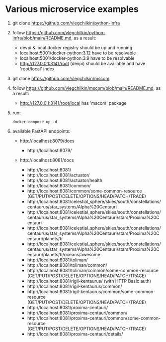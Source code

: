 # Various microservice examples

1. git clone https://github.com/vlegchilkin/python-infra

2. follow https://github.com/vlegchilkin/python-infra/blob/main/README.md, as a result:
    - devpi & local docker registry should be up and running
    - localhost:5001/docker-python:3.12 have to be resolvable
    - localhost:5001/docker-python:3.9 have to be resolvable
    - http://127.0.0.1:3141/root (devpi) should be available and have 'root/local' index

3. git clone https://github.com/vlegchilkin/mscom

4. follow https://github.com/vlegchilkin/mscom/blob/main/README.md, as a result:
   - http://127.0.0.1:3141/root/local has 'mscom' package

5. run:
   ```shell
   docker-compose up -d
   ```

6. available FastAPI endpoints:
    * http://localhost:8079/docs
        - http://localhost:8079/

    * http://localhost:8081/docs
        - http://localhost:8081/
        - http://localhost:8081/actuator/
        - http://localhost:8081/actuator/health
        - http://localhost:8081/common/
        - http://localhost:8081/common/some-common-resource (GET/PUT/POST/DELETE/OPTIONS/HEAD/PATCH/TRACE)
        - http://localhost:8081/celestial_sphere/skies/south/constellations/centaurus/star_systems/Alpha%20Centauri
        - http://localhost:8081/celestial_sphere/skies/south/constellations/centaurus/star_systems/Alpha%20Centauri/stars/Proxima%20Centauri
        - http://localhost:8081/celestial_sphere/skies/south/constellations/centaurus/star_systems/Alpha%20Centauri/stars/Proxima%20Centauri/planets/b
        - http://localhost:8081/celestial_sphere/skies/south/constellations/centaurus/star_systems/Alpha%20Centauri/stars/Proxima%20Centauri/planets/b/oceans/awesome
        - http://localhost:8081/toliman/
        - http://localhost:8081/toliman/common/
        - http://localhost:8081/toliman/common/some-common-resource (GET/PUT/POST/DELETE/OPTIONS/HEAD/PATCH/TRACE)
        - http://localhost:8081/rigil-kentaurus/ (with HTTP Basic auth)
        - http://localhost:8081/rigil-kentaurus/common/
        - http://localhost:8081/rigil-kentaurus/common/some-common-resource (GET/PUT/POST/DELETE/OPTIONS/HEAD/PATCH/TRACE)
        - http://localhost:8081/proxima-centauri/
        - http://localhost:8081/proxima-centauri/common/
        - http://localhost:8081/proxima-centauri/common/some-common-resource (GET/PUT/POST/DELETE/OPTIONS/HEAD/PATCH/TRACE)
        - http://localhost:8081/proxima-centauri/details/
